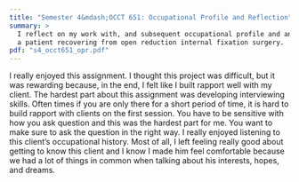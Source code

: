 ```yaml
---
title: "Semester 4&mdash;OCCT 651: Occupational Profile and Reflection"
summary: >
  I reflect on my work with, and subsequent occupational profile and analysis of
  a patient recovering from open reduction internal fixation surgery.
pdf: "s4_occt651_opr.pdf"
---
```

I really enjoyed this assignment. I thought this project was difficult, but it
was rewarding because, in the end, I felt like I built rapport well with my
client. The hardest part about this assignment was developing interviewing
skills. Often times if you are only there for a short period of time, it is
hard to build rapport with clients on the first session. You have to be
sensitive with how you ask question and this was the hardest part for me.  You
want to make sure to ask the question in the right way.  I really enjoyed
listening to this client’s occupational history. Most of all, I left feeling
really good about getting to know this client and I know I made him feel
comfortable because we had a lot of things in common when talking about his
interests, hopes, and dreams.

